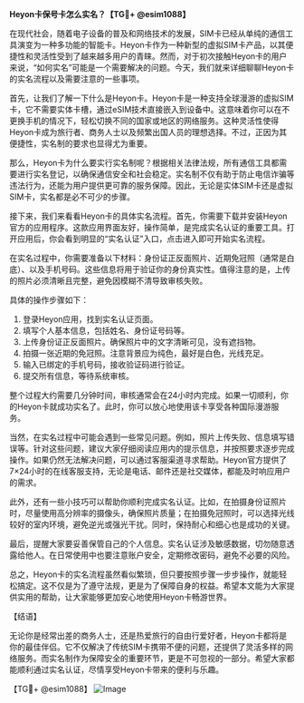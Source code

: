 **Heyon卡保号卡怎么实名？【TG💪+ @esim1088】**

在现代社会，随着电子设备的普及和网络技术的发展，SIM卡已经从单纯的通信工具演变为一种多功能的智能卡。Heyon卡作为一种新型的虚拟SIM卡产品，以其便捷性和灵活性受到了越来越多用户的青睐。然而，对于初次接触Heyon卡的用户来说，“如何实名”可能是一个需要解决的问题。今天，我们就来详细聊聊Heyon卡的实名流程以及需要注意的一些事项。

首先，让我们了解一下什么是Heyon卡。Heyon卡是一种支持全球漫游的虚拟SIM卡，它不需要实体卡槽，通过eSIM技术直接嵌入到设备中。这意味着你可以在不更换手机的情况下，轻松切换不同的国家或地区的网络服务。这种灵活性使得Heyon卡成为旅行者、商务人士以及频繁出国人员的理想选择。不过，正因为其便捷性，实名制的要求也显得尤为重要。

那么，Heyon卡为什么要实行实名制呢？根据相关法律法规，所有通信工具都需要进行实名登记，以确保通信安全和社会稳定。实名制不仅有助于防止电信诈骗等违法行为，还能为用户提供更可靠的服务保障。因此，无论是实体SIM卡还是虚拟SIM卡，实名都是必不可少的步骤。

接下来，我们来看看Heyon卡的具体实名流程。首先，你需要下载并安装Heyon官方的应用程序。这款应用界面友好，操作简单，是完成实名认证的重要工具。打开应用后，你会看到明显的“实名认证”入口，点击进入即可开始实名流程。

在实名过程中，你需要准备以下材料：身份证正反面照片、近期免冠照（通常是白底）、以及手机号码。这些信息将用于验证你的身份真实性。值得注意的是，上传的照片必须清晰且完整，避免因模糊不清导致审核失败。

具体的操作步骤如下：

1. 登录Heyon应用，找到实名认证页面。
2. 填写个人基本信息，包括姓名、身份证号码等。
3. 上传身份证正反面照片。确保照片中的文字清晰可见，没有遮挡物。
4. 拍摄一张近期的免冠照。注意背景应为纯色，最好是白色，光线充足。
5. 输入已绑定的手机号码，接收验证码进行验证。
6. 提交所有信息，等待系统审核。

整个过程大约需要几分钟时间，审核通常会在24小时内完成。如果一切顺利，你的Heyon卡就成功实名了。此时，你可以放心地使用该卡享受各种国际漫游服务。

当然，在实名过程中可能会遇到一些常见问题。例如，照片上传失败、信息填写错误等。针对这些问题，建议大家仔细阅读应用内的提示信息，并按照要求逐步完成操作。如果仍然无法解决问题，可以通过客服渠道寻求帮助。Heyon官方提供了7×24小时的在线客服支持，无论是电话、邮件还是社交媒体，都能及时响应用户的需求。

此外，还有一些小技巧可以帮助你顺利完成实名认证。比如，在拍摄身份证照片时，尽量使用高分辨率的摄像头，确保照片质量；在拍摄免冠照时，可以选择光线较好的室内环境，避免逆光或强光干扰。同时，保持耐心和细心也是成功的关键。

最后，提醒大家要妥善保管自己的个人信息。实名认证涉及敏感数据，切勿随意透露给他人。在日常使用中也要注意账户安全，定期修改密码，避免不必要的风险。

总之，Heyon卡的实名流程虽然看似繁琐，但只要按照步骤一步步操作，就能轻松搞定。这不仅是为了遵守法规，更是为了保障自身的权益。希望本文能为大家提供实用的帮助，让大家能够更加安心地使用Heyon卡畅游世界。

【结语】

无论你是经常出差的商务人士，还是热爱旅行的自由行爱好者，Heyon卡都将是你的最佳伴侣。它不仅解决了传统SIM卡携带不便的问题，还提供了灵活多样的网络服务。而实名制作为保障安全的重要环节，更是不可忽视的一部分。希望大家都能顺利通过实名认证，尽情享受Heyon卡带来的便利与乐趣。

【TG💪+ @esim1088】
![Image](https://i.postimg.cc/4NQfJmqS/Snipaste-2025-05-13-00-14-12.png)